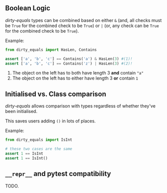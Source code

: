 ## Boolean Logic

*dirty-equals* types can be combined based on either `&` 
(and, all checks must be `True` for the combined check to be `True`) or `|` 
(or, any check can be `True` for the combined check to be `True`).

Example:
```py title="Boolean Combination of Types"
from dirty_equals import HasLen, Contains

assert ['a', 'b', 'c'] == Contains('a') & HasLen(3) #(1)!
assert ['a', 'b', 'c'] == Contains('z') | HasLen(3) #(2)!
```

1. The object on the left has to both have length 3 **and** contain `"a"`
2. The object on the left has to either have length 3 **or** contain `1`

## Initialised vs. Class comparison

*dirty-equals* allows comparison with types regardless of whether they've been initialised.

This saves users adding `()` in lots of places.

Example:

```py title="Initialised vs. Uninitialised"
from dirty_equals import IsInt

# these two cases are the same
assert 1 == IsInt
assert 1 == IsInt()
```

## `__repr__` and pytest compatibility

TODO.
